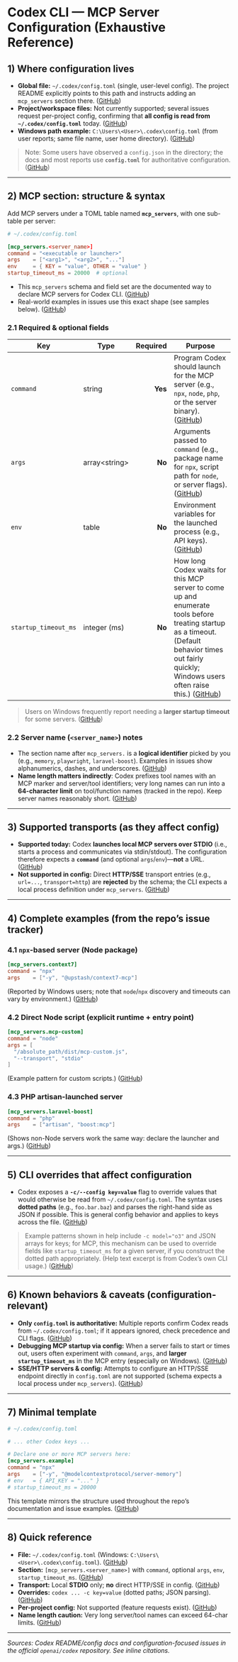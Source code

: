 # Codex CLI — MCP Server Configuration (Exhaustive Reference)

## 1) Where configuration lives

* **Global file:** `~/.codex/config.toml` (single, user-level config). The project README explicitly points to this path and instructs adding an `mcp_servers` section there. ([GitHub][1])
* **Project/workspace files:** Not currently supported; several issues request per-project config, confirming that **all config is read from `~/.codex/config.toml`** today. ([GitHub][2])
* **Windows path example:** `C:\Users\<User>\.codex\config.toml` (from user reports; same file name, user home directory). ([GitHub][3])

> Note: Some users have observed a `config.json` in the directory; the docs and most reports use **`config.toml`** for authoritative configuration. ([GitHub][4])

---

## 2) MCP section: structure & syntax

Add MCP servers under a TOML table named **`mcp_servers`**, with one sub-table per server:

```toml
# ~/.codex/config.toml

[mcp_servers.<server_name>]
command = "<executable or launcher>"
args    = ["<arg1>", "<arg2>", "..."]
env     = { KEY = "value", OTHER = "value" }
startup_timeout_ms = 20000  # optional
```

* This `mcp_servers` schema and field set are the documented way to declare MCP servers for Codex CLI. ([GitHub][1])
* Real-world examples in issues use this exact shape (see samples below). ([GitHub][5])

### 2.1 Required & optional fields

| Key                  | Type           | Required | Purpose                                                                                                                                                                                                  |
| -------------------- | -------------- | -------: | -------------------------------------------------------------------------------------------------------------------------------------------------------------------------------------------------------- |
| `command`            | string         |  **Yes** | Program Codex should launch for the MCP server (e.g., `npx`, `node`, `php`, or the server binary). ([GitHub][5])                                                                                         |
| `args`               | array\<string> |   **No** | Arguments passed to `command` (e.g., package name for `npx`, script path for `node`, or server flags). ([GitHub][5])                                                                                     |
| `env`                | table          |   **No** | Environment variables for the launched process (e.g., API keys). ([GitHub][5])                                                                                                                           |
| `startup_timeout_ms` | integer (ms)   |   **No** | How long Codex waits for this MCP server to come up and enumerate tools before treating startup as a timeout. (Default behavior times out fairly quickly; Windows users often raise this.) ([GitHub][6]) |

> Users on Windows frequently report needing a **larger startup timeout** for some servers. ([GitHub][6])

### 2.2 Server name (`<server_name>`) notes

* The section name after `mcp_servers.` is a **logical identifier** picked by you (e.g., `memory`, `playwright`, `laravel-boost`). Examples in issues show alphanumerics, dashes, and underscores. ([GitHub][7])
* **Name length matters indirectly**: Codex prefixes tool names with an MCP marker and server/tool identifiers; very long names can run into a **64-character limit** on tool/function names (tracked in the repo). Keep server names reasonably short. ([GitHub][8])

---

## 3) Supported transports (as they affect config)

* **Supported today:** Codex **launches local MCP servers over STDIO** (i.e., starts a process and communicates via stdin/stdout). The configuration therefore expects a **`command`** (and optional `args`/`env`)—**not** a URL. ([GitHub][9])
* **Not supported in config:** Direct **HTTP/SSE** transport entries (e.g., `url=...`, `transport=http`) are **rejected** by the schema; the CLI expects a local process definition under `mcp_servers`. ([GitHub][10])

---

## 4) Complete examples (from the repo’s issue tracker)

### 4.1 `npx`-based server (Node package)

```toml
[mcp_servers.context7]
command = "npx"
args    = ["-y", "@upstash/context7-mcp"]
```

(Reported by Windows users; note that `node`/`npx` discovery and timeouts can vary by environment.) ([GitHub][3])

### 4.2 Direct Node script (explicit runtime + entry point)

```toml
[mcp_servers.mcp-custom]
command = "node"
args = [
  "/absolute_path/dist/mcp-custom.js",
  "--transport", "stdio"
]
```

(Example pattern for custom scripts.) ([GitHub][5])

### 4.3 PHP artisan-launched server

```toml
[mcp_servers.laravel-boost]
command = "php"
args    = ["artisan", "boost:mcp"]
```

(Shows non-Node servers work the same way: declare the launcher and args.) ([GitHub][7])

---

## 5) CLI overrides that affect configuration

* Codex exposes a **`-c/--config key=value`** flag to override values that would otherwise be read from `~/.codex/config.toml`. The syntax uses **dotted paths** (e.g., `foo.bar.baz`) and parses the right-hand side as JSON if possible. This is general config behavior and applies to keys across the file. ([GitHub][11])

> Example patterns shown in help include `-c model="o3"` and JSON arrays for keys; for MCP, this mechanism can be used to override fields like `startup_timeout_ms` for a given server, if you construct the dotted path appropriately. (Help text excerpt is from Codex’s own CLI usage.) ([GitHub][11])

---

## 6) Known behaviors & caveats (configuration-relevant)

* **Only `config.toml` is authoritative:** Multiple reports confirm Codex reads from `~/.codex/config.toml`; if it appears ignored, check precedence and CLI flags. ([GitHub][12])
* **Debugging MCP startup via config:** When a server fails to start or times out, users often experiment with `command`, `args`, and **larger `startup_timeout_ms`** in the MCP entry (especially on Windows). ([GitHub][3])
* **SSE/HTTP servers & config:** Attempts to configure an HTTP/SSE endpoint directly in `config.toml` are not supported (schema expects a local process under `mcp_servers`). ([GitHub][9])

---

## 7) Minimal template

```toml
# ~/.codex/config.toml

# ... other Codex keys ...

# Declare one or more MCP servers here:
[mcp_servers.example]
command = "npx"
args    = ["-y", "@modelcontextprotocol/server-memory"]
# env   = { API_KEY = "..." }
# startup_timeout_ms = 20000
```

This template mirrors the structure used throughout the repo’s documentation and issue examples. ([GitHub][1])

---

## 8) Quick reference

* **File:** `~/.codex/config.toml` (Windows: `C:\Users\<User>\.codex\config.toml`). ([GitHub][1])
* **Section:** `[mcp_servers.<server_name>]` with `command`, optional `args`, `env`, `startup_timeout_ms`. ([GitHub][1])
* **Transport:** Local **STDIO** only; **no** direct HTTP/SSE in config. ([GitHub][9])
* **Overrides:** `codex ... -c key=value` (dotted paths; JSON parsing). ([GitHub][11])
* **Per-project config:** Not supported (feature requests exist). ([GitHub][2])
* **Name length caution:** Very long server/tool names can exceed 64-char limits. ([GitHub][8])

---

*Sources: Codex README/config docs and configuration-focused issues in the official `openai/codex` repository. See inline citations.*

[1]: https://github.com/openai/codex/blob/main/README.md?plain=1&utm_source=chatgpt.com "codex/README.md at main · openai/codex · GitHub"
[2]: https://github.com/openai/codex/issues/3120?utm_source=chatgpt.com "Per-project config · Issue #3120 · openai/codex - GitHub"
[3]: https://github.com/openai/codex/issues/2555?utm_source=chatgpt.com "Codex CLI on Windows 11: MCP server (Context7) fails with ... - GitHub"
[4]: https://github.com/openai/codex/issues/1894?utm_source=chatgpt.com "`config.toml` missing/not recognized · Issue #1894 · openai/codex"
[5]: https://github.com/openai/codex/issues/1454?utm_source=chatgpt.com "MCP Configuration and debugging · Issue #1454 · openai/codex - GitHub"
[6]: https://github.com/openai/codex/issues/2905?utm_source=chatgpt.com "MCP needs a greater timeout for startup (Windows)"
[7]: https://github.com/openai/codex/issues/3144?utm_source=chatgpt.com "Laravel Boost MCP fail to start in IDE - GitHub"
[8]: https://github.com/openai/codex/issues/1289?utm_source=chatgpt.com "generated MCP tool names are too long · Issue #1289 - GitHub"
[9]: https://github.com/openai/codex/issues/2320?utm_source=chatgpt.com "SSE based MCP servers are non-configurable · Issue #2320 · openai/codex"
[10]: https://github.com/openai/codex/issues/3196?utm_source=chatgpt.com "MCP HTTP/SSE (Rube/Composio) fails to start with 'request ... - GitHub"
[11]: https://github.com/openai/codex/issues/2800?utm_source=chatgpt.com "profiles for \"codex mcp\" mode: enable \"codex mcp --profile= [model ..."
[12]: https://github.com/openai/codex/issues/2760?utm_source=chatgpt.com "Config.toml | Updated Keys · Issue #2760 · openai/codex - GitHub"
